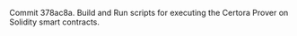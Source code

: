 Commit 378ac8a.                    Build and Run scripts for executing the Certora Prover on Solidity smart contracts.